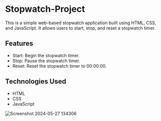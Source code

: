 # Stopwatch-Project

This is a simple web-based stopwatch application built using HTML, CSS, and JavaScript. It allows users to start, stop, and reset a stopwatch timer.

## Features

- Start: Begin the stopwatch timer.
- Stop: Pause the stopwatch timer.
- Reset: Reset the stopwatch timer to 00:00:00.

## Technologies Used

- HTML
- CSS
- JavaScript

![Screenshot 2024-05-27 134306](https://github.com/Samruddhi-22/PRODIGY_WD_02/assets/138032737/ad4419df-f921-4d66-807f-0dfbd60617c8)




  
